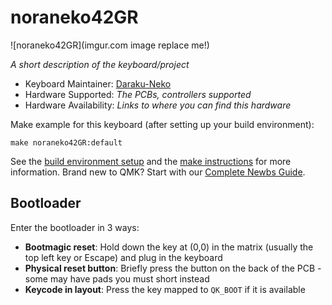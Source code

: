 # noraneko42GR

![noraneko42GR](imgur.com image replace me!)

*A short description of the keyboard/project*

* Keyboard Maintainer: [Daraku-Neko](https://github.com/Daraku-Neko)
* Hardware Supported: *The PCBs, controllers supported*
* Hardware Availability: *Links to where you can find this hardware*

Make example for this keyboard (after setting up your build environment):

    make noraneko42GR:default

See the [build environment setup](https://docs.qmk.fm/#/getting_started_build_tools) and the [make instructions](https://docs.qmk.fm/#/getting_started_make_guide) for more information. Brand new to QMK? Start with our [Complete Newbs Guide](https://docs.qmk.fm/#/newbs).

## Bootloader

Enter the bootloader in 3 ways:

* **Bootmagic reset**: Hold down the key at (0,0) in the matrix (usually the top left key or Escape) and plug in the keyboard
* **Physical reset button**: Briefly press the button on the back of the PCB - some may have pads you must short instead
* **Keycode in layout**: Press the key mapped to `QK_BOOT` if it is available
